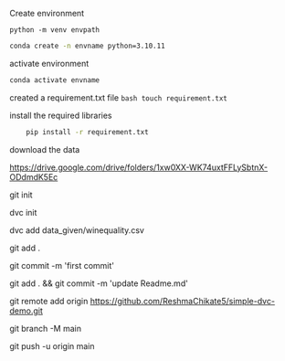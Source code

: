 Create environment
   ``` command prompt
   python -m venv envpath
   ```

   ``` bash
   conda create -n envname python=3.10.11
   ```

activate environment
   ``` bash
   conda activate envname
   ```

created a requirement.txt file
    ``` bash
    touch requirement.txt
    ```

install the required libraries
``` bash
    pip install -r requirement.txt
```

download the data

https://drive.google.com/drive/folders/1xw0XX-WK74uxtFFLySbtnX-ODdmdK5Ec

git init

dvc init

dvc add data_given/winequality.csv

git add .

git commit -m 'first commit'

git add . && git commit -m 'update Readme.md'

git remote add origin https://github.com/ReshmaChikate5/simple-dvc-demo.git

git branch -M main
   
git push -u origin main



